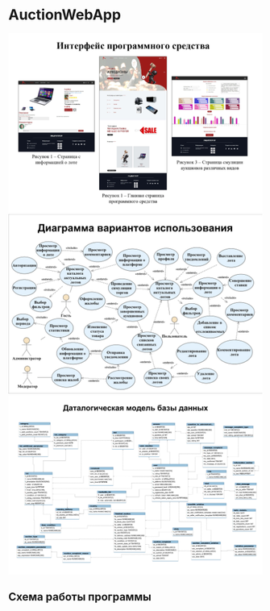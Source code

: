 # AuctionWebApp
![](ПЛ_2_page-0001.jpg)
![](ПЛ_3_page-0001.jpg)
![](ПЛ_1_page-0001.jpg)
## Схема работы программы

